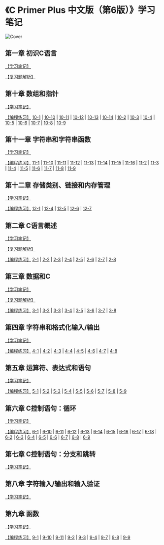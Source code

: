 
# 《C Primer Plus 中文版（第6版）》学习笔记

![Cover](https://github.com/logan70/C-Primer-Plus-6th-Notes-CN/blob/master/cover.jpg?raw=true)

## 第一章 初识C语言

[【学习笔记】](https://github.com/logan70/C-Primer-Plus-6th-Notes-CN/tree/master/Chapter-1%20Getting%20Started)

[【复习题解析】](https://github.com/logan70/C-Primer-Plus-6th-Notes-CN/blob/master/Chapter-1%20Getting%20Started/review-questions/Answers.md)

## 第十章 数组和指针

[【学习笔记】](https://github.com/logan70/C-Primer-Plus-6th-Notes-CN/tree/master/Chapter-10%20Arrays%20and%20Pointers)

[【编程练习】](https://github.com/logan70/C-Primer-Plus-6th-Notes-CN/tree/master/Chapter-10%20Arrays%20and%20Pointers/exercise)
[10-1](https://github.com/logan70/C-Primer-Plus-6th-Notes-CN/blob/master/Chapter-10%20Arrays%20and%20Pointers/exercise/10-1.c) | 
[10-10](https://github.com/logan70/C-Primer-Plus-6th-Notes-CN/blob/master/Chapter-10%20Arrays%20and%20Pointers/exercise/10-10.c) | 
[10-11](https://github.com/logan70/C-Primer-Plus-6th-Notes-CN/blob/master/Chapter-10%20Arrays%20and%20Pointers/exercise/10-11.c) | 
[10-12](https://github.com/logan70/C-Primer-Plus-6th-Notes-CN/blob/master/Chapter-10%20Arrays%20and%20Pointers/exercise/10-12.c) | 
[10-13](https://github.com/logan70/C-Primer-Plus-6th-Notes-CN/blob/master/Chapter-10%20Arrays%20and%20Pointers/exercise/10-13.c) | 
[10-14](https://github.com/logan70/C-Primer-Plus-6th-Notes-CN/blob/master/Chapter-10%20Arrays%20and%20Pointers/exercise/10-14.c) | 
[10-2](https://github.com/logan70/C-Primer-Plus-6th-Notes-CN/blob/master/Chapter-10%20Arrays%20and%20Pointers/exercise/10-2.c) | 
[10-3](https://github.com/logan70/C-Primer-Plus-6th-Notes-CN/blob/master/Chapter-10%20Arrays%20and%20Pointers/exercise/10-3.c) | 
[10-4](https://github.com/logan70/C-Primer-Plus-6th-Notes-CN/blob/master/Chapter-10%20Arrays%20and%20Pointers/exercise/10-4.c) | 
[10-5](https://github.com/logan70/C-Primer-Plus-6th-Notes-CN/blob/master/Chapter-10%20Arrays%20and%20Pointers/exercise/10-5.c) | 
[10-6](https://github.com/logan70/C-Primer-Plus-6th-Notes-CN/blob/master/Chapter-10%20Arrays%20and%20Pointers/exercise/10-6.c) | 
[10-7](https://github.com/logan70/C-Primer-Plus-6th-Notes-CN/blob/master/Chapter-10%20Arrays%20and%20Pointers/exercise/10-7.c) | 
[10-8](https://github.com/logan70/C-Primer-Plus-6th-Notes-CN/blob/master/Chapter-10%20Arrays%20and%20Pointers/exercise/10-8.c) | 
[10-9](https://github.com/logan70/C-Primer-Plus-6th-Notes-CN/blob/master/Chapter-10%20Arrays%20and%20Pointers/exercise/10-9.c)

## 第十一章 字符串和字符串函数

[【学习笔记】](https://github.com/logan70/C-Primer-Plus-6th-Notes-CN/tree/master/Chapter-11%20Character%20Strings%20and%20String%20Functions)

[【编程练习】](https://github.com/logan70/C-Primer-Plus-6th-Notes-CN/tree/master/Chapter-11%20Character%20Strings%20and%20String%20Functions/exercise)
[11-1](https://github.com/logan70/C-Primer-Plus-6th-Notes-CN/blob/master/Chapter-11%20Character%20Strings%20and%20String%20Functions/exercise/11-1.c) | 
[11-10](https://github.com/logan70/C-Primer-Plus-6th-Notes-CN/blob/master/Chapter-11%20Character%20Strings%20and%20String%20Functions/exercise/11-10.c) | 
[11-11](https://github.com/logan70/C-Primer-Plus-6th-Notes-CN/blob/master/Chapter-11%20Character%20Strings%20and%20String%20Functions/exercise/11-11.c) | 
[11-12](https://github.com/logan70/C-Primer-Plus-6th-Notes-CN/blob/master/Chapter-11%20Character%20Strings%20and%20String%20Functions/exercise/11-12.c) | 
[11-13](https://github.com/logan70/C-Primer-Plus-6th-Notes-CN/blob/master/Chapter-11%20Character%20Strings%20and%20String%20Functions/exercise/11-13.c) | 
[11-14](https://github.com/logan70/C-Primer-Plus-6th-Notes-CN/blob/master/Chapter-11%20Character%20Strings%20and%20String%20Functions/exercise/11-14.c) | 
[11-15](https://github.com/logan70/C-Primer-Plus-6th-Notes-CN/blob/master/Chapter-11%20Character%20Strings%20and%20String%20Functions/exercise/11-15.c) | 
[11-16](https://github.com/logan70/C-Primer-Plus-6th-Notes-CN/blob/master/Chapter-11%20Character%20Strings%20and%20String%20Functions/exercise/11-16.c) | 
[11-2](https://github.com/logan70/C-Primer-Plus-6th-Notes-CN/blob/master/Chapter-11%20Character%20Strings%20and%20String%20Functions/exercise/11-2.c) | 
[11-3](https://github.com/logan70/C-Primer-Plus-6th-Notes-CN/blob/master/Chapter-11%20Character%20Strings%20and%20String%20Functions/exercise/11-3.c) | 
[11-4](https://github.com/logan70/C-Primer-Plus-6th-Notes-CN/blob/master/Chapter-11%20Character%20Strings%20and%20String%20Functions/exercise/11-4.c) | 
[11-5](https://github.com/logan70/C-Primer-Plus-6th-Notes-CN/blob/master/Chapter-11%20Character%20Strings%20and%20String%20Functions/exercise/11-5.c) | 
[11-6](https://github.com/logan70/C-Primer-Plus-6th-Notes-CN/blob/master/Chapter-11%20Character%20Strings%20and%20String%20Functions/exercise/11-6.c) | 
[11-7](https://github.com/logan70/C-Primer-Plus-6th-Notes-CN/blob/master/Chapter-11%20Character%20Strings%20and%20String%20Functions/exercise/11-7.c) | 
[11-8](https://github.com/logan70/C-Primer-Plus-6th-Notes-CN/blob/master/Chapter-11%20Character%20Strings%20and%20String%20Functions/exercise/11-8.c) | 
[11-9](https://github.com/logan70/C-Primer-Plus-6th-Notes-CN/blob/master/Chapter-11%20Character%20Strings%20and%20String%20Functions/exercise/11-9.c)

## 第十二章 存储类别、链接和内存管理

[【学习笔记】](https://github.com/logan70/C-Primer-Plus-6th-Notes-CN/tree/master/Chapter-12%20Storage%20Classes,%20Linkage,%20and%20Memory%20Management)

[【编程练习】](https://github.com/logan70/C-Primer-Plus-6th-Notes-CN/tree/master/Chapter-12%20Storage%20Classes,%20Linkage,%20and%20Memory%20Management/exercise)
[12-1](https://github.com/logan70/C-Primer-Plus-6th-Notes-CN/blob/master/Chapter-12%20Storage%20Classes,%20Linkage,%20and%20Memory%20Management/exercise/12-1.c) | 
[12-4](https://github.com/logan70/C-Primer-Plus-6th-Notes-CN/blob/master/Chapter-12%20Storage%20Classes,%20Linkage,%20and%20Memory%20Management/exercise/12-4.c) | 
[12-5](https://github.com/logan70/C-Primer-Plus-6th-Notes-CN/blob/master/Chapter-12%20Storage%20Classes,%20Linkage,%20and%20Memory%20Management/exercise/12-5.c) | 
[12-6](https://github.com/logan70/C-Primer-Plus-6th-Notes-CN/blob/master/Chapter-12%20Storage%20Classes,%20Linkage,%20and%20Memory%20Management/exercise/12-6.c) | 
[12-7](https://github.com/logan70/C-Primer-Plus-6th-Notes-CN/blob/master/Chapter-12%20Storage%20Classes,%20Linkage,%20and%20Memory%20Management/exercise/12-7.c)

## 第二章 C语言概述

[【学习笔记】](https://github.com/logan70/C-Primer-Plus-6th-Notes-CN/tree/master/Chapter-2%20Introducing%20C)

[【复习题解析】](https://github.com/logan70/C-Primer-Plus-6th-Notes-CN/blob/master/Chapter-2%20Introducing%20C/review-questions/Answers.md)

[【编程练习】](https://github.com/logan70/C-Primer-Plus-6th-Notes-CN/tree/master/Chapter-2%20Introducing%20C/exercise)
[2-1](https://github.com/logan70/C-Primer-Plus-6th-Notes-CN/blob/master/Chapter-2%20Introducing%20C/exercise/2-1.c) | 
[2-2](https://github.com/logan70/C-Primer-Plus-6th-Notes-CN/blob/master/Chapter-2%20Introducing%20C/exercise/2-2.c) | 
[2-3](https://github.com/logan70/C-Primer-Plus-6th-Notes-CN/blob/master/Chapter-2%20Introducing%20C/exercise/2-3.c) | 
[2-4](https://github.com/logan70/C-Primer-Plus-6th-Notes-CN/blob/master/Chapter-2%20Introducing%20C/exercise/2-4.c) | 
[2-5](https://github.com/logan70/C-Primer-Plus-6th-Notes-CN/blob/master/Chapter-2%20Introducing%20C/exercise/2-5.c) | 
[2-6](https://github.com/logan70/C-Primer-Plus-6th-Notes-CN/blob/master/Chapter-2%20Introducing%20C/exercise/2-6.c) | 
[2-7](https://github.com/logan70/C-Primer-Plus-6th-Notes-CN/blob/master/Chapter-2%20Introducing%20C/exercise/2-7.c) | 
[2-8](https://github.com/logan70/C-Primer-Plus-6th-Notes-CN/blob/master/Chapter-2%20Introducing%20C/exercise/2-8.c)

## 第三章 数据和C

[【学习笔记】](https://github.com/logan70/C-Primer-Plus-6th-Notes-CN/tree/master/Chapter-3%20Data%20and%20C)

[【复习题解析】](https://github.com/logan70/C-Primer-Plus-6th-Notes-CN/blob/master/Chapter-3%20Data%20and%20C/review-questions/Answers.md)

[【编程练习】](https://github.com/logan70/C-Primer-Plus-6th-Notes-CN/tree/master/Chapter-3%20Data%20and%20C/exercise)
[3-1](https://github.com/logan70/C-Primer-Plus-6th-Notes-CN/blob/master/Chapter-3%20Data%20and%20C/exercise/3-1.c) | 
[3-2](https://github.com/logan70/C-Primer-Plus-6th-Notes-CN/blob/master/Chapter-3%20Data%20and%20C/exercise/3-2.c) | 
[3-3](https://github.com/logan70/C-Primer-Plus-6th-Notes-CN/blob/master/Chapter-3%20Data%20and%20C/exercise/3-3.c) | 
[3-4](https://github.com/logan70/C-Primer-Plus-6th-Notes-CN/blob/master/Chapter-3%20Data%20and%20C/exercise/3-4.c) | 
[3-5](https://github.com/logan70/C-Primer-Plus-6th-Notes-CN/blob/master/Chapter-3%20Data%20and%20C/exercise/3-5.c) | 
[3-6](https://github.com/logan70/C-Primer-Plus-6th-Notes-CN/blob/master/Chapter-3%20Data%20and%20C/exercise/3-6.c) | 
[3-7](https://github.com/logan70/C-Primer-Plus-6th-Notes-CN/blob/master/Chapter-3%20Data%20and%20C/exercise/3-7.c) | 
[3-8](https://github.com/logan70/C-Primer-Plus-6th-Notes-CN/blob/master/Chapter-3%20Data%20and%20C/exercise/3-8.c)

## 第四章 字符串和格式化输入/输出

[【学习笔记】](https://github.com/logan70/C-Primer-Plus-6th-Notes-CN/tree/master/Chapter-4%20Character%20Strings%20and%20Formatted%20Input-Output)

[【编程练习】](https://github.com/logan70/C-Primer-Plus-6th-Notes-CN/tree/master/Chapter-4%20Character%20Strings%20and%20Formatted%20Input-Output/exercise)
[4-1](https://github.com/logan70/C-Primer-Plus-6th-Notes-CN/blob/master/Chapter-4%20Character%20Strings%20and%20Formatted%20Input-Output/exercise/4-1.c) | 
[4-2](https://github.com/logan70/C-Primer-Plus-6th-Notes-CN/blob/master/Chapter-4%20Character%20Strings%20and%20Formatted%20Input-Output/exercise/4-2.c) | 
[4-3](https://github.com/logan70/C-Primer-Plus-6th-Notes-CN/blob/master/Chapter-4%20Character%20Strings%20and%20Formatted%20Input-Output/exercise/4-3.c) | 
[4-4](https://github.com/logan70/C-Primer-Plus-6th-Notes-CN/blob/master/Chapter-4%20Character%20Strings%20and%20Formatted%20Input-Output/exercise/4-4.c) | 
[4-5](https://github.com/logan70/C-Primer-Plus-6th-Notes-CN/blob/master/Chapter-4%20Character%20Strings%20and%20Formatted%20Input-Output/exercise/4-5.c) | 
[4-6](https://github.com/logan70/C-Primer-Plus-6th-Notes-CN/blob/master/Chapter-4%20Character%20Strings%20and%20Formatted%20Input-Output/exercise/4-6.c) | 
[4-7](https://github.com/logan70/C-Primer-Plus-6th-Notes-CN/blob/master/Chapter-4%20Character%20Strings%20and%20Formatted%20Input-Output/exercise/4-7.c) | 
[4-8](https://github.com/logan70/C-Primer-Plus-6th-Notes-CN/blob/master/Chapter-4%20Character%20Strings%20and%20Formatted%20Input-Output/exercise/4-8.c)

## 第五章 运算符、表达式和语句

[【学习笔记】](https://github.com/logan70/C-Primer-Plus-6th-Notes-CN/tree/master/Chapter-5%20Operators,%20Expressions,%20and%20Statements)

[【编程练习】](https://github.com/logan70/C-Primer-Plus-6th-Notes-CN/tree/master/Chapter-5%20Operators,%20Expressions,%20and%20Statements/exercise)
[5-1](https://github.com/logan70/C-Primer-Plus-6th-Notes-CN/blob/master/Chapter-5%20Operators,%20Expressions,%20and%20Statements/exercise/5-1.c) | 
[5-2](https://github.com/logan70/C-Primer-Plus-6th-Notes-CN/blob/master/Chapter-5%20Operators,%20Expressions,%20and%20Statements/exercise/5-2.c) | 
[5-3](https://github.com/logan70/C-Primer-Plus-6th-Notes-CN/blob/master/Chapter-5%20Operators,%20Expressions,%20and%20Statements/exercise/5-3.c) | 
[5-4](https://github.com/logan70/C-Primer-Plus-6th-Notes-CN/blob/master/Chapter-5%20Operators,%20Expressions,%20and%20Statements/exercise/5-4.c) | 
[5-5](https://github.com/logan70/C-Primer-Plus-6th-Notes-CN/blob/master/Chapter-5%20Operators,%20Expressions,%20and%20Statements/exercise/5-5.c) | 
[5-6](https://github.com/logan70/C-Primer-Plus-6th-Notes-CN/blob/master/Chapter-5%20Operators,%20Expressions,%20and%20Statements/exercise/5-6.c) | 
[5-7](https://github.com/logan70/C-Primer-Plus-6th-Notes-CN/blob/master/Chapter-5%20Operators,%20Expressions,%20and%20Statements/exercise/5-7.c) | 
[5-8](https://github.com/logan70/C-Primer-Plus-6th-Notes-CN/blob/master/Chapter-5%20Operators,%20Expressions,%20and%20Statements/exercise/5-8.c) | 
[5-9](https://github.com/logan70/C-Primer-Plus-6th-Notes-CN/blob/master/Chapter-5%20Operators,%20Expressions,%20and%20Statements/exercise/5-9.c)

## 第六章 C控制语句：循环

[【学习笔记】](https://github.com/logan70/C-Primer-Plus-6th-Notes-CN/tree/master/Chapter-6%20C%20Control%20Statements:%20Looping)

[【编程练习】](https://github.com/logan70/C-Primer-Plus-6th-Notes-CN/tree/master/Chapter-6%20C%20Control%20Statements:%20Looping/exercise)
[6-1](https://github.com/logan70/C-Primer-Plus-6th-Notes-CN/blob/master/Chapter-6%20C%20Control%20Statements:%20Looping/exercise/6-1.c) | 
[6-10](https://github.com/logan70/C-Primer-Plus-6th-Notes-CN/blob/master/Chapter-6%20C%20Control%20Statements:%20Looping/exercise/6-10.c) | 
[6-11](https://github.com/logan70/C-Primer-Plus-6th-Notes-CN/blob/master/Chapter-6%20C%20Control%20Statements:%20Looping/exercise/6-11.c) | 
[6-12](https://github.com/logan70/C-Primer-Plus-6th-Notes-CN/blob/master/Chapter-6%20C%20Control%20Statements:%20Looping/exercise/6-12.c) | 
[6-13](https://github.com/logan70/C-Primer-Plus-6th-Notes-CN/blob/master/Chapter-6%20C%20Control%20Statements:%20Looping/exercise/6-13.c) | 
[6-14](https://github.com/logan70/C-Primer-Plus-6th-Notes-CN/blob/master/Chapter-6%20C%20Control%20Statements:%20Looping/exercise/6-14.c) | 
[6-15](https://github.com/logan70/C-Primer-Plus-6th-Notes-CN/blob/master/Chapter-6%20C%20Control%20Statements:%20Looping/exercise/6-15.c) | 
[6-16](https://github.com/logan70/C-Primer-Plus-6th-Notes-CN/blob/master/Chapter-6%20C%20Control%20Statements:%20Looping/exercise/6-16.c) | 
[6-17](https://github.com/logan70/C-Primer-Plus-6th-Notes-CN/blob/master/Chapter-6%20C%20Control%20Statements:%20Looping/exercise/6-17.c) | 
[6-18](https://github.com/logan70/C-Primer-Plus-6th-Notes-CN/blob/master/Chapter-6%20C%20Control%20Statements:%20Looping/exercise/6-18.c) | 
[6-2](https://github.com/logan70/C-Primer-Plus-6th-Notes-CN/blob/master/Chapter-6%20C%20Control%20Statements:%20Looping/exercise/6-2.c) | 
[6-3](https://github.com/logan70/C-Primer-Plus-6th-Notes-CN/blob/master/Chapter-6%20C%20Control%20Statements:%20Looping/exercise/6-3.c) | 
[6-4](https://github.com/logan70/C-Primer-Plus-6th-Notes-CN/blob/master/Chapter-6%20C%20Control%20Statements:%20Looping/exercise/6-4.c) | 
[6-5](https://github.com/logan70/C-Primer-Plus-6th-Notes-CN/blob/master/Chapter-6%20C%20Control%20Statements:%20Looping/exercise/6-5.c) | 
[6-6](https://github.com/logan70/C-Primer-Plus-6th-Notes-CN/blob/master/Chapter-6%20C%20Control%20Statements:%20Looping/exercise/6-6.c) | 
[6-7](https://github.com/logan70/C-Primer-Plus-6th-Notes-CN/blob/master/Chapter-6%20C%20Control%20Statements:%20Looping/exercise/6-7.c) | 
[6-8](https://github.com/logan70/C-Primer-Plus-6th-Notes-CN/blob/master/Chapter-6%20C%20Control%20Statements:%20Looping/exercise/6-8.c) | 
[6-9](https://github.com/logan70/C-Primer-Plus-6th-Notes-CN/blob/master/Chapter-6%20C%20Control%20Statements:%20Looping/exercise/6-9.c)

## 第七章 C控制语句：分支和跳转

[【学习笔记】](https://github.com/logan70/C-Primer-Plus-6th-Notes-CN/tree/master/Chapter-7%20C%20Control%20Statements:%20Branching%20and%20Jumps)

## 第八章 字符输入/输出和输入验证

[【学习笔记】](https://github.com/logan70/C-Primer-Plus-6th-Notes-CN/tree/master/Chapter-8%20Character%20Input-Output%20and%20Input%20Validation)

## 第九章 函数

[【学习笔记】](https://github.com/logan70/C-Primer-Plus-6th-Notes-CN/tree/master/Chapter-9%20Functions)

[【编程练习】](https://github.com/logan70/C-Primer-Plus-6th-Notes-CN/tree/master/Chapter-9%20Functions/exercise)
[9-1](https://github.com/logan70/C-Primer-Plus-6th-Notes-CN/blob/master/Chapter-9%20Functions/exercise/9-1.c) | 
[9-10](https://github.com/logan70/C-Primer-Plus-6th-Notes-CN/blob/master/Chapter-9%20Functions/exercise/9-10.c) | 
[9-11](https://github.com/logan70/C-Primer-Plus-6th-Notes-CN/blob/master/Chapter-9%20Functions/exercise/9-11.c) | 
[9-2](https://github.com/logan70/C-Primer-Plus-6th-Notes-CN/blob/master/Chapter-9%20Functions/exercise/9-2.c) | 
[9-3](https://github.com/logan70/C-Primer-Plus-6th-Notes-CN/blob/master/Chapter-9%20Functions/exercise/9-3.c) | 
[9-4](https://github.com/logan70/C-Primer-Plus-6th-Notes-CN/blob/master/Chapter-9%20Functions/exercise/9-4.c) | 
[9-7](https://github.com/logan70/C-Primer-Plus-6th-Notes-CN/blob/master/Chapter-9%20Functions/exercise/9-7.c) | 
[9-8](https://github.com/logan70/C-Primer-Plus-6th-Notes-CN/blob/master/Chapter-9%20Functions/exercise/9-8.c) | 
[9-9](https://github.com/logan70/C-Primer-Plus-6th-Notes-CN/blob/master/Chapter-9%20Functions/exercise/9-9.c)

